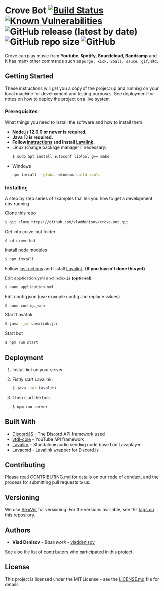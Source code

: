 # Crove Bot [![Build Status](https://travis-ci.com/vladdenisov/crove-bot.svg?branch=master)](https://travis-ci.com/vladdenisov/crove-bot) [![Known Vulnerabilities](https://snyk.io/test/github/vladdenisov/crove-bot/badge.svg?targetFile=package.json)](https://snyk.io/test/github/vladdenisov/crove-bot?targetFile=package.json) ![GitHub release (latest by date)](https://img.shields.io/github/v/release/vladdenisov/crove-bot) ![GitHub repo size](https://img.shields.io/github/repo-size/vladdenisov/crove-bot) ![GitHub](https://img.shields.io/github/license/vladdenisov/crove-bot) 

Crove can play music from __Youtube, Spotify, Soundcloud, Bandcamp__ and It has many other commands such as `purge, kick, 8ball, sauce, gif`, etc.  

## Getting Started

These instructions will get you a copy of the project up and running on your local machine for development and testing purposes. See deployment for notes on how to deploy the project on a live system.

### Prerequisites

What things you need to install the software and how to install them
- __Node.js 12.0.0 or newer is required.__
- __Java 13 is required.__
- __Follow [instructions](https://github.com/Frederikam/Lavalink#server-configuration) and Install [Lavalink](https://github.com/Frederikam/Lavalink).__
- Linux (change package manager if necessary)   
	```sh 
	$ sudo apt install autoconf libtool g++ make  
	```
- Windows  
	```cmd  
	npm install --global windows-build-tools
	```

### Installing

A step by step series of examples that tell you how to get a development env running

Clone this repo
```sh
$ git clone https://github.com/vladdenisov/crove-bot.git
```
Get into crove-bot folder
```sh 
$ cd crove-bot
```

Install node modules
```sh 
$ npm install 
```

Follow [instructions](https://github.com/Frederikam/Lavalink#server-configuration) and Install [Lavalink](https://github.com/Frederikam/Lavalink). __(If you haven't done this yet)__

Edit application.yml and [index.js](https://github.com/vladdenisov/crove-bot/blob/master/index.js#L27) __(optional)__
```sh
$ nano application.yml
```

Edit config.json (use example config and replace values)
```sh
$ nano config.json
```

Start Lavalink 
```sh 
$ java -jar Lavalink.jar
```

Start bot
```sh
$ npm run start
```

## Deployment

1.  Install bot on your server.

2.  Fistly start Lavalink:
    ```sh 
    $ java -jar Lavalink
    ```

3.  Then start the bot:
    ```sh
    $ npm run server
    ```

## Built With

* [DiscordJS](https://github.com/discordjs/discord.js) - The Discord API framework used
* [ytdl-core](https://github.com/fent/node-ytdl-core) - YouTube API framework
* [Lavalink](https://github.com/Frederikam/Lavalink) - Standalone audio sending node based on Lavaplayer
* [Lavacord](https://github.com/lavacord/lavacord) - Lavalink wrapper for Discord.js

## Contributing

Please read [CONTRIBUTING.md](https://gist.github.com/PurpleBooth/b24679402957c63ec426) for details on our code of conduct, and the process for submitting pull requests to us.

## Versioning

We use [SemVer](http://semver.org/) for versioning. For the versions available, see the [tags on this repository](https://github.com/your/project/tags). 

## Authors

* **Vlad Denisov** - *Base work* - [vladdenisov](https://github.com/vladdenisov)

See also the list of [contributors](https://github.com/your/project/contributors) who participated in this project.

## License

This project is licensed under the MIT License - see the [LICENSE.md](LICENSE.md) file for details

